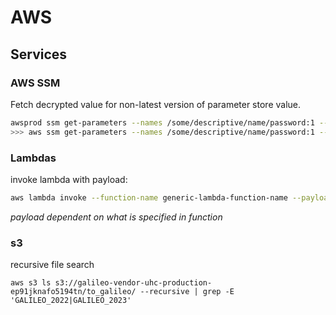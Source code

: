 # AWS
## Services
### AWS SSM
Fetch decrypted value for non-latest version of parameter store value.
```bash
awsprod ssm get-parameters --names /some/descriptive/name/password:1 --with-decryption
>>> aws ssm get-parameters --names /some/descriptive/name/password:1 --with-decryption --profile production
```
### Lambdas
invoke lambda with payload:
```bash
aws lambda invoke --function-name generic-lambda-function-name --payload $(echo '{"key1": "val1", "k2": "v2", "object_bucket": "additional-string-if-needed"}' | base64) --profile staging response.json
```
*payload dependent on what is specified in function*

### s3
recursive file search
```shell
aws s3 ls s3://galileo-vendor-uhc-production-ep91jknafo5194tn/to_galileo/ --recursive | grep -E 'GALILEO_2022|GALILEO_2023'
``````